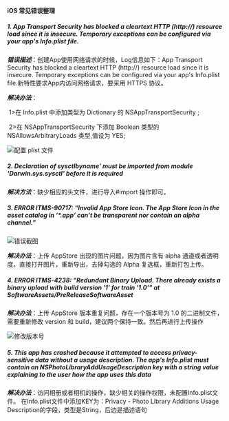 #### iOS 常见错误整理

##### 1. App Transport Security has blocked a cleartext HTTP (http://) resource load since it is insecure. Temporary exceptions can be configured via your app's Info.plist file.

***错误描述***：创建App使用网络请求的时候，Log信息如下：App Transport Security has blocked a cleartext HTTP (http://) resource load since it is insecure. Temporary exceptions can be configured via your app's
Info.plist file.新特性要求App内访问网络请求，要采用 HTTPS 协议。

***解决办法***：

​				1>在 Info.plist 中添加类型为 Dictionary 的 NSAppTransportSecurity ;

​				2>在 NSAppTransportSecurity 下添加 Boolean 类型的 NSAllowsArbitraryLoads 类型,值设为 YES;

![配置 plist 文件](E:\HEXO\themes\next\source\images\配置plist文件.jpg)

##### 2. Declaration of sysctlbyname' must be imported from module 'Darwin.sys.sysctl' before it is required

***解决方法***：缺少相应的头文件，进行导入#import 操作即可。

##### 3. ERROR ITMS-90717: “Invalid App Store Icon. The App Store Icon in the asset catalog in ‘*.app’ can’t be transparent nor contain an alpha channel.”

![错误截图](E:\HEXO\themes\next\source\images\错误截图.jpg)

***解决办法***：上传 AppStore 出现的图片问题，因为图片含有 alpha 通道或者透明度，直接打开图片，重新导出，去掉勾选的 Alpha 复选框，重新打包上传。

##### 4. ERROR ITMS-4238: "Redundant Binary Upload. There already exists a binary upload with build version '1' for train '1.0'" at SoftwareAssets/PreReleaseSoftwareAsset

***解决办法***：上传 AppStore 版本重复问题，存在一个版本号为 1.0 的二进制文件，需要重新修改 version 和 build，建议两个保持一致。然后再进行上传操作 

![修改版本号](E:\HEXO\themes\next\source\images\修改版本号.jpg)

##### 5. This app has crashed because it attempted to access privacy-sensitive data without a usage description.  The app's Info.plist must contain an NSPhotoLibraryAddUsageDescription key with a string value explaining to the user how the app uses this data

***解决办法***：访问相册或者相机的操作，缺少相关的操作权限，未配置Info.plist文件。
在Info.plist文件中添加KEY为：Privacy - Photo Library Additions Usage Description的字段，类型是String，后边是描述语句

